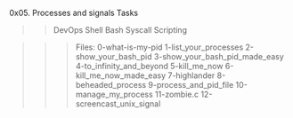 0x05. Processes and signals Tasks
>> DevOps
>> Shell
>> Bash
>> Syscall
>> Scripting

>>> Files:
0-what-is-my-pid
1-list_your_processes
2-show_your_bash_pid
3-show_your_bash_pid_made_easy
4-to_infinity_and_beyond
5-kill_me_now
6-kill_me_now_made_easy
7-highlander
8-beheaded_process
9-process_and_pid_file
10-manage_my_process
11-zombie.c
12-screencast_unix_signal